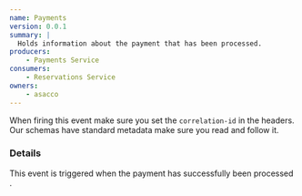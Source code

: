 ```yaml
---
name: Payments
version: 0.0.1
summary: |
  Holds information about the payment that has been processed.
producers:
    - Payments Service
consumers:
    - Reservations Service
owners:
    - asacco
---
```


<Admonition>When firing this event make sure you set the `correlation-id` in the headers. Our schemas have standard metadata make sure you read and follow it.</Admonition>

### Details

This event is triggered when the payment has successfully been processed .

<NodeGraph title="Consumer / Producer Diagram" />
